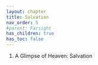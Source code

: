 ```yaml
---
layout: chapter
title: Salvation 
nav_order: 5
#parent: Farsight
has_children: true
has_toc: false
---
```


1. A Glimpse of Heaven: Salvation